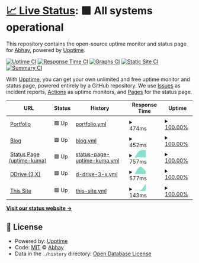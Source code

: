 # [📈 Live Status](https://EpicGamer007.github.io/upptime): <!--live status--> **🟩 All systems operational**

This repository contains the open-source uptime monitor and status page for [Abhay](https://abhay7.ml), powered by [Upptime](https://github.com/upptime/upptime).

[![Uptime CI](https://github.com/EpicGamer007/upptime/workflows/Uptime%20CI/badge.svg)](https://github.com/EpicGamer007/upptime/actions?query=workflow%3A%22Uptime+CI%22)
[![Response Time CI](https://github.com/EpicGamer007/upptime/workflows/Response%20Time%20CI/badge.svg)](https://github.com/EpicGamer007/upptime/actions?query=workflow%3A%22Response+Time+CI%22)
[![Graphs CI](https://github.com/EpicGamer007/upptime/workflows/Graphs%20CI/badge.svg)](https://github.com/EpicGamer007/upptime/actions?query=workflow%3A%22Graphs+CI%22)
[![Static Site CI](https://github.com/EpicGamer007/upptime/workflows/Static%20Site%20CI/badge.svg)](https://github.com/EpicGamer007/upptime/actions?query=workflow%3A%22Static+Site+CI%22)
[![Summary CI](https://github.com/EpicGamer007/upptime/workflows/Summary%20CI/badge.svg)](https://github.com/EpicGamer007/upptime/actions?query=workflow%3A%22Summary+CI%22)

With [Upptime](https://upptime.js.org), you can get your own unlimited and free uptime monitor and status page, powered entirely by a GitHub repository. We use [Issues](https://github.com/EpicGamer007/upptime/issues) as incident reports, [Actions](https://github.com/EpicGamer007/upptime/actions) as uptime monitors, and [Pages](https://EpicGamer007.github.io/upptime) for the status page.

<!--start: status pages-->
<!-- This summary is generated by Upptime (https://github.com/upptime/upptime) -->
<!-- Do not edit this manually, your changes will be overwritten -->
<!-- prettier-ignore -->
| URL | Status | History | Response Time | Uptime |
| --- | ------ | ------- | ------------- | ------ |
| <img alt="" src="https://icons.duckduckgo.com/ip3/abhay7.ml.ico" height="13"> [Portfolio](https://abhay7.ml) | 🟩 Up | [portfolio.yml](https://github.com/EpicGamer007/upptime/commits/HEAD/history/portfolio.yml) | <details><summary><img alt="Response time graph" src="./graphs/portfolio/response-time-week.png" height="20"> 474ms</summary><br><a href="https://EpicGamer007.github.io/upptime/history/portfolio"><img alt="Response time 474" src="https://img.shields.io/endpoint?url=https%3A%2F%2Fraw.githubusercontent.com%2FEpicGamer007%2Fupptime%2FHEAD%2Fapi%2Fportfolio%2Fresponse-time.json"></a><br><a href="https://EpicGamer007.github.io/upptime/history/portfolio"><img alt="24-hour response time 474" src="https://img.shields.io/endpoint?url=https%3A%2F%2Fraw.githubusercontent.com%2FEpicGamer007%2Fupptime%2FHEAD%2Fapi%2Fportfolio%2Fresponse-time-day.json"></a><br><a href="https://EpicGamer007.github.io/upptime/history/portfolio"><img alt="7-day response time 474" src="https://img.shields.io/endpoint?url=https%3A%2F%2Fraw.githubusercontent.com%2FEpicGamer007%2Fupptime%2FHEAD%2Fapi%2Fportfolio%2Fresponse-time-week.json"></a><br><a href="https://EpicGamer007.github.io/upptime/history/portfolio"><img alt="30-day response time 474" src="https://img.shields.io/endpoint?url=https%3A%2F%2Fraw.githubusercontent.com%2FEpicGamer007%2Fupptime%2FHEAD%2Fapi%2Fportfolio%2Fresponse-time-month.json"></a><br><a href="https://EpicGamer007.github.io/upptime/history/portfolio"><img alt="1-year response time 474" src="https://img.shields.io/endpoint?url=https%3A%2F%2Fraw.githubusercontent.com%2FEpicGamer007%2Fupptime%2FHEAD%2Fapi%2Fportfolio%2Fresponse-time-year.json"></a></details> | <details><summary><a href="https://EpicGamer007.github.io/upptime/history/portfolio">100.00%</a></summary><a href="https://EpicGamer007.github.io/upptime/history/portfolio"><img alt="All-time uptime 100.00%" src="https://img.shields.io/endpoint?url=https%3A%2F%2Fraw.githubusercontent.com%2FEpicGamer007%2Fupptime%2FHEAD%2Fapi%2Fportfolio%2Fuptime.json"></a><br><a href="https://EpicGamer007.github.io/upptime/history/portfolio"><img alt="24-hour uptime 100.00%" src="https://img.shields.io/endpoint?url=https%3A%2F%2Fraw.githubusercontent.com%2FEpicGamer007%2Fupptime%2FHEAD%2Fapi%2Fportfolio%2Fuptime-day.json"></a><br><a href="https://EpicGamer007.github.io/upptime/history/portfolio"><img alt="7-day uptime 100.00%" src="https://img.shields.io/endpoint?url=https%3A%2F%2Fraw.githubusercontent.com%2FEpicGamer007%2Fupptime%2FHEAD%2Fapi%2Fportfolio%2Fuptime-week.json"></a><br><a href="https://EpicGamer007.github.io/upptime/history/portfolio"><img alt="30-day uptime 100.00%" src="https://img.shields.io/endpoint?url=https%3A%2F%2Fraw.githubusercontent.com%2FEpicGamer007%2Fupptime%2FHEAD%2Fapi%2Fportfolio%2Fuptime-month.json"></a><br><a href="https://EpicGamer007.github.io/upptime/history/portfolio"><img alt="1-year uptime 100.00%" src="https://img.shields.io/endpoint?url=https%3A%2F%2Fraw.githubusercontent.com%2FEpicGamer007%2Fupptime%2FHEAD%2Fapi%2Fportfolio%2Fuptime-year.json"></a></details>
| <img alt="" src="https://icons.duckduckgo.com/ip3/blog.abhay7.ml.ico" height="13"> [Blog](https://blog.abhay7.ml) | 🟩 Up | [blog.yml](https://github.com/EpicGamer007/upptime/commits/HEAD/history/blog.yml) | <details><summary><img alt="Response time graph" src="./graphs/blog/response-time-week.png" height="20"> 452ms</summary><br><a href="https://EpicGamer007.github.io/upptime/history/blog"><img alt="Response time 452" src="https://img.shields.io/endpoint?url=https%3A%2F%2Fraw.githubusercontent.com%2FEpicGamer007%2Fupptime%2FHEAD%2Fapi%2Fblog%2Fresponse-time.json"></a><br><a href="https://EpicGamer007.github.io/upptime/history/blog"><img alt="24-hour response time 452" src="https://img.shields.io/endpoint?url=https%3A%2F%2Fraw.githubusercontent.com%2FEpicGamer007%2Fupptime%2FHEAD%2Fapi%2Fblog%2Fresponse-time-day.json"></a><br><a href="https://EpicGamer007.github.io/upptime/history/blog"><img alt="7-day response time 452" src="https://img.shields.io/endpoint?url=https%3A%2F%2Fraw.githubusercontent.com%2FEpicGamer007%2Fupptime%2FHEAD%2Fapi%2Fblog%2Fresponse-time-week.json"></a><br><a href="https://EpicGamer007.github.io/upptime/history/blog"><img alt="30-day response time 452" src="https://img.shields.io/endpoint?url=https%3A%2F%2Fraw.githubusercontent.com%2FEpicGamer007%2Fupptime%2FHEAD%2Fapi%2Fblog%2Fresponse-time-month.json"></a><br><a href="https://EpicGamer007.github.io/upptime/history/blog"><img alt="1-year response time 452" src="https://img.shields.io/endpoint?url=https%3A%2F%2Fraw.githubusercontent.com%2FEpicGamer007%2Fupptime%2FHEAD%2Fapi%2Fblog%2Fresponse-time-year.json"></a></details> | <details><summary><a href="https://EpicGamer007.github.io/upptime/history/blog">100.00%</a></summary><a href="https://EpicGamer007.github.io/upptime/history/blog"><img alt="All-time uptime 100.00%" src="https://img.shields.io/endpoint?url=https%3A%2F%2Fraw.githubusercontent.com%2FEpicGamer007%2Fupptime%2FHEAD%2Fapi%2Fblog%2Fuptime.json"></a><br><a href="https://EpicGamer007.github.io/upptime/history/blog"><img alt="24-hour uptime 100.00%" src="https://img.shields.io/endpoint?url=https%3A%2F%2Fraw.githubusercontent.com%2FEpicGamer007%2Fupptime%2FHEAD%2Fapi%2Fblog%2Fuptime-day.json"></a><br><a href="https://EpicGamer007.github.io/upptime/history/blog"><img alt="7-day uptime 100.00%" src="https://img.shields.io/endpoint?url=https%3A%2F%2Fraw.githubusercontent.com%2FEpicGamer007%2Fupptime%2FHEAD%2Fapi%2Fblog%2Fuptime-week.json"></a><br><a href="https://EpicGamer007.github.io/upptime/history/blog"><img alt="30-day uptime 100.00%" src="https://img.shields.io/endpoint?url=https%3A%2F%2Fraw.githubusercontent.com%2FEpicGamer007%2Fupptime%2FHEAD%2Fapi%2Fblog%2Fuptime-month.json"></a><br><a href="https://EpicGamer007.github.io/upptime/history/blog"><img alt="1-year uptime 100.00%" src="https://img.shields.io/endpoint?url=https%3A%2F%2Fraw.githubusercontent.com%2FEpicGamer007%2Fupptime%2FHEAD%2Fapi%2Fblog%2Fuptime-year.json"></a></details>
| <img alt="" src="https://icons.duckduckgo.com/ip3/status.abhay7.ml.ico" height="13"> [Status Page (uptime-kuma)](https://status.abhay7.ml) | 🟩 Up | [status-page-uptime-kuma.yml](https://github.com/EpicGamer007/upptime/commits/HEAD/history/status-page-uptime-kuma.yml) | <details><summary><img alt="Response time graph" src="./graphs/status-page-uptime-kuma/response-time-week.png" height="20"> 757ms</summary><br><a href="https://EpicGamer007.github.io/upptime/history/status-page-uptime-kuma"><img alt="Response time 757" src="https://img.shields.io/endpoint?url=https%3A%2F%2Fraw.githubusercontent.com%2FEpicGamer007%2Fupptime%2FHEAD%2Fapi%2Fstatus-page-uptime-kuma%2Fresponse-time.json"></a><br><a href="https://EpicGamer007.github.io/upptime/history/status-page-uptime-kuma"><img alt="24-hour response time 757" src="https://img.shields.io/endpoint?url=https%3A%2F%2Fraw.githubusercontent.com%2FEpicGamer007%2Fupptime%2FHEAD%2Fapi%2Fstatus-page-uptime-kuma%2Fresponse-time-day.json"></a><br><a href="https://EpicGamer007.github.io/upptime/history/status-page-uptime-kuma"><img alt="7-day response time 757" src="https://img.shields.io/endpoint?url=https%3A%2F%2Fraw.githubusercontent.com%2FEpicGamer007%2Fupptime%2FHEAD%2Fapi%2Fstatus-page-uptime-kuma%2Fresponse-time-week.json"></a><br><a href="https://EpicGamer007.github.io/upptime/history/status-page-uptime-kuma"><img alt="30-day response time 757" src="https://img.shields.io/endpoint?url=https%3A%2F%2Fraw.githubusercontent.com%2FEpicGamer007%2Fupptime%2FHEAD%2Fapi%2Fstatus-page-uptime-kuma%2Fresponse-time-month.json"></a><br><a href="https://EpicGamer007.github.io/upptime/history/status-page-uptime-kuma"><img alt="1-year response time 757" src="https://img.shields.io/endpoint?url=https%3A%2F%2Fraw.githubusercontent.com%2FEpicGamer007%2Fupptime%2FHEAD%2Fapi%2Fstatus-page-uptime-kuma%2Fresponse-time-year.json"></a></details> | <details><summary><a href="https://EpicGamer007.github.io/upptime/history/status-page-uptime-kuma">100.00%</a></summary><a href="https://EpicGamer007.github.io/upptime/history/status-page-uptime-kuma"><img alt="All-time uptime 100.00%" src="https://img.shields.io/endpoint?url=https%3A%2F%2Fraw.githubusercontent.com%2FEpicGamer007%2Fupptime%2FHEAD%2Fapi%2Fstatus-page-uptime-kuma%2Fuptime.json"></a><br><a href="https://EpicGamer007.github.io/upptime/history/status-page-uptime-kuma"><img alt="24-hour uptime 100.00%" src="https://img.shields.io/endpoint?url=https%3A%2F%2Fraw.githubusercontent.com%2FEpicGamer007%2Fupptime%2FHEAD%2Fapi%2Fstatus-page-uptime-kuma%2Fuptime-day.json"></a><br><a href="https://EpicGamer007.github.io/upptime/history/status-page-uptime-kuma"><img alt="7-day uptime 100.00%" src="https://img.shields.io/endpoint?url=https%3A%2F%2Fraw.githubusercontent.com%2FEpicGamer007%2Fupptime%2FHEAD%2Fapi%2Fstatus-page-uptime-kuma%2Fuptime-week.json"></a><br><a href="https://EpicGamer007.github.io/upptime/history/status-page-uptime-kuma"><img alt="30-day uptime 100.00%" src="https://img.shields.io/endpoint?url=https%3A%2F%2Fraw.githubusercontent.com%2FEpicGamer007%2Fupptime%2FHEAD%2Fapi%2Fstatus-page-uptime-kuma%2Fuptime-month.json"></a><br><a href="https://EpicGamer007.github.io/upptime/history/status-page-uptime-kuma"><img alt="1-year uptime 100.00%" src="https://img.shields.io/endpoint?url=https%3A%2F%2Fraw.githubusercontent.com%2FEpicGamer007%2Fupptime%2FHEAD%2Fapi%2Fstatus-page-uptime-kuma%2Fuptime-year.json"></a></details>
| <img alt="" src="https://icons.duckduckgo.com/ip3/status.abhay7.ml.ico" height="13"> [DDrive (3.X)](https://status.abhay7.ml) | 🟩 Up | [d-drive-3-x.yml](https://github.com/EpicGamer007/upptime/commits/HEAD/history/d-drive-3-x.yml) | <details><summary><img alt="Response time graph" src="./graphs/d-drive-3-x/response-time-week.png" height="20"> 577ms</summary><br><a href="https://EpicGamer007.github.io/upptime/history/d-drive-3-x"><img alt="Response time 577" src="https://img.shields.io/endpoint?url=https%3A%2F%2Fraw.githubusercontent.com%2FEpicGamer007%2Fupptime%2FHEAD%2Fapi%2Fd-drive-3-x%2Fresponse-time.json"></a><br><a href="https://EpicGamer007.github.io/upptime/history/d-drive-3-x"><img alt="24-hour response time 577" src="https://img.shields.io/endpoint?url=https%3A%2F%2Fraw.githubusercontent.com%2FEpicGamer007%2Fupptime%2FHEAD%2Fapi%2Fd-drive-3-x%2Fresponse-time-day.json"></a><br><a href="https://EpicGamer007.github.io/upptime/history/d-drive-3-x"><img alt="7-day response time 577" src="https://img.shields.io/endpoint?url=https%3A%2F%2Fraw.githubusercontent.com%2FEpicGamer007%2Fupptime%2FHEAD%2Fapi%2Fd-drive-3-x%2Fresponse-time-week.json"></a><br><a href="https://EpicGamer007.github.io/upptime/history/d-drive-3-x"><img alt="30-day response time 577" src="https://img.shields.io/endpoint?url=https%3A%2F%2Fraw.githubusercontent.com%2FEpicGamer007%2Fupptime%2FHEAD%2Fapi%2Fd-drive-3-x%2Fresponse-time-month.json"></a><br><a href="https://EpicGamer007.github.io/upptime/history/d-drive-3-x"><img alt="1-year response time 577" src="https://img.shields.io/endpoint?url=https%3A%2F%2Fraw.githubusercontent.com%2FEpicGamer007%2Fupptime%2FHEAD%2Fapi%2Fd-drive-3-x%2Fresponse-time-year.json"></a></details> | <details><summary><a href="https://EpicGamer007.github.io/upptime/history/d-drive-3-x">100.00%</a></summary><a href="https://EpicGamer007.github.io/upptime/history/d-drive-3-x"><img alt="All-time uptime 100.00%" src="https://img.shields.io/endpoint?url=https%3A%2F%2Fraw.githubusercontent.com%2FEpicGamer007%2Fupptime%2FHEAD%2Fapi%2Fd-drive-3-x%2Fuptime.json"></a><br><a href="https://EpicGamer007.github.io/upptime/history/d-drive-3-x"><img alt="24-hour uptime 100.00%" src="https://img.shields.io/endpoint?url=https%3A%2F%2Fraw.githubusercontent.com%2FEpicGamer007%2Fupptime%2FHEAD%2Fapi%2Fd-drive-3-x%2Fuptime-day.json"></a><br><a href="https://EpicGamer007.github.io/upptime/history/d-drive-3-x"><img alt="7-day uptime 100.00%" src="https://img.shields.io/endpoint?url=https%3A%2F%2Fraw.githubusercontent.com%2FEpicGamer007%2Fupptime%2FHEAD%2Fapi%2Fd-drive-3-x%2Fuptime-week.json"></a><br><a href="https://EpicGamer007.github.io/upptime/history/d-drive-3-x"><img alt="30-day uptime 100.00%" src="https://img.shields.io/endpoint?url=https%3A%2F%2Fraw.githubusercontent.com%2FEpicGamer007%2Fupptime%2FHEAD%2Fapi%2Fd-drive-3-x%2Fuptime-month.json"></a><br><a href="https://EpicGamer007.github.io/upptime/history/d-drive-3-x"><img alt="1-year uptime 100.00%" src="https://img.shields.io/endpoint?url=https%3A%2F%2Fraw.githubusercontent.com%2FEpicGamer007%2Fupptime%2FHEAD%2Fapi%2Fd-drive-3-x%2Fuptime-year.json"></a></details>
| <img alt="" src="https://icons.duckduckgo.com/ip3/epicgamer007.github.io.ico" height="13"> [This Site](https://epicgamer007.github.io/upptime) | 🟩 Up | [this-site.yml](https://github.com/EpicGamer007/upptime/commits/HEAD/history/this-site.yml) | <details><summary><img alt="Response time graph" src="./graphs/this-site/response-time-week.png" height="20"> 143ms</summary><br><a href="https://EpicGamer007.github.io/upptime/history/this-site"><img alt="Response time 143" src="https://img.shields.io/endpoint?url=https%3A%2F%2Fraw.githubusercontent.com%2FEpicGamer007%2Fupptime%2FHEAD%2Fapi%2Fthis-site%2Fresponse-time.json"></a><br><a href="https://EpicGamer007.github.io/upptime/history/this-site"><img alt="24-hour response time 143" src="https://img.shields.io/endpoint?url=https%3A%2F%2Fraw.githubusercontent.com%2FEpicGamer007%2Fupptime%2FHEAD%2Fapi%2Fthis-site%2Fresponse-time-day.json"></a><br><a href="https://EpicGamer007.github.io/upptime/history/this-site"><img alt="7-day response time 143" src="https://img.shields.io/endpoint?url=https%3A%2F%2Fraw.githubusercontent.com%2FEpicGamer007%2Fupptime%2FHEAD%2Fapi%2Fthis-site%2Fresponse-time-week.json"></a><br><a href="https://EpicGamer007.github.io/upptime/history/this-site"><img alt="30-day response time 143" src="https://img.shields.io/endpoint?url=https%3A%2F%2Fraw.githubusercontent.com%2FEpicGamer007%2Fupptime%2FHEAD%2Fapi%2Fthis-site%2Fresponse-time-month.json"></a><br><a href="https://EpicGamer007.github.io/upptime/history/this-site"><img alt="1-year response time 143" src="https://img.shields.io/endpoint?url=https%3A%2F%2Fraw.githubusercontent.com%2FEpicGamer007%2Fupptime%2FHEAD%2Fapi%2Fthis-site%2Fresponse-time-year.json"></a></details> | <details><summary><a href="https://EpicGamer007.github.io/upptime/history/this-site">100.00%</a></summary><a href="https://EpicGamer007.github.io/upptime/history/this-site"><img alt="All-time uptime 100.00%" src="https://img.shields.io/endpoint?url=https%3A%2F%2Fraw.githubusercontent.com%2FEpicGamer007%2Fupptime%2FHEAD%2Fapi%2Fthis-site%2Fuptime.json"></a><br><a href="https://EpicGamer007.github.io/upptime/history/this-site"><img alt="24-hour uptime 100.00%" src="https://img.shields.io/endpoint?url=https%3A%2F%2Fraw.githubusercontent.com%2FEpicGamer007%2Fupptime%2FHEAD%2Fapi%2Fthis-site%2Fuptime-day.json"></a><br><a href="https://EpicGamer007.github.io/upptime/history/this-site"><img alt="7-day uptime 100.00%" src="https://img.shields.io/endpoint?url=https%3A%2F%2Fraw.githubusercontent.com%2FEpicGamer007%2Fupptime%2FHEAD%2Fapi%2Fthis-site%2Fuptime-week.json"></a><br><a href="https://EpicGamer007.github.io/upptime/history/this-site"><img alt="30-day uptime 100.00%" src="https://img.shields.io/endpoint?url=https%3A%2F%2Fraw.githubusercontent.com%2FEpicGamer007%2Fupptime%2FHEAD%2Fapi%2Fthis-site%2Fuptime-month.json"></a><br><a href="https://EpicGamer007.github.io/upptime/history/this-site"><img alt="1-year uptime 100.00%" src="https://img.shields.io/endpoint?url=https%3A%2F%2Fraw.githubusercontent.com%2FEpicGamer007%2Fupptime%2FHEAD%2Fapi%2Fthis-site%2Fuptime-year.json"></a></details>

<!--end: status pages-->

[**Visit our status website →**](https://EpicGamer007.github.io/upptime)

## 📄 License

- Powered by: [Upptime](https://github.com/upptime/upptime)
- Code: [MIT](./LICENSE) © [Abhay](https://abhay7.ml)
- Data in the `./history` directory: [Open Database License](https://opendatacommons.org/licenses/odbl/1-0/)
